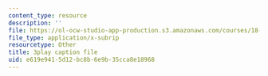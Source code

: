```yaml
---
content_type: resource
description: ''
file: https://ol-ocw-studio-app-production.s3.amazonaws.com/courses/18-065-matrix-methods-in-data-analysis-signal-processing-and-machine-learning-spring-2018/e619e9415d12bc8b6e9b35cca8e18968_AdTvkFsqcDc.srt
file_type: application/x-subrip
resourcetype: Other
title: 3play caption file
uid: e619e941-5d12-bc8b-6e9b-35cca8e18968
---
```

